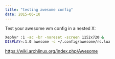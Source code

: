 ```yaml
---
title: "testing awesome config"
date: 2015-06-10
---
```


Test your awesome wm config in a nested X:

```bash
Xephyr :1 -ac -br -noreset -screen 1152x720 &
DISPLAY=:1.0 awesome -c ~/.config/awesome/rc.lua
```

https://wiki.archlinux.org/index.php/Awesome
